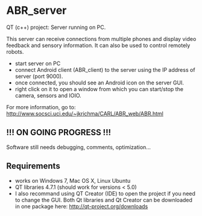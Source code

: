 ABR_server
==========

QT (c++) project: Server running on PC.

This server can receive connections from multiple phones and display video feedback and sensory information.
It can also be used to control remotely robots.

- start server on PC
- connect Android client (ABR_client) to the server using the IP address of server (port 9000).
- once connected, you should see an Android icon on the server GUI.
- right click on it to open a window from which you can start/stop the camera, sensors and IOIO.


For more information, go to:
http://www.socsci.uci.edu/~jkrichma/CARL/ABR_web/ABR.html


   
!!! ON GOING PROGRESS !!!
------------------------

Software still needs debugging, comments, optimization...


Requirements
------------
- works on Windows 7, Mac OS X, Linux Ubuntu
- QT libraries 4.7.1 (should work for versions < 5.0)
- I also recommand using QT Creator (IDE) to open the project if you need to change the GUI.
Both Qt libraries and Qt Creator can be downloaded in one package here: http://qt-project.org/downloads

